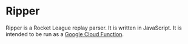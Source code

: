 # Ripper

Ripper is a Rocket League replay parser. It is written in JavaScript. It is
intended to be run as a [Google Cloud Function][].

[Google Cloud Function]: https://cloud.google.com/functions/
